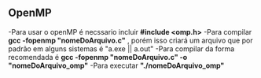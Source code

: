 ## OpenMP ##

-Para usar o openMP é necssario incluir **#include <omp.h>**
-Para compilar **gcc -fopenmp "nomeDoArquivo.c"** , porém isso criará um arquivo que por padrão em alguns sistemas é "a.exe || a.out"
-Para compilar da forma recomendada é **gcc -fopenmp "nomeDoArquivo.c" -o "nomeDoArquivo_omp"**
-Para executar **"./nomeDoArquivo_omp"**
